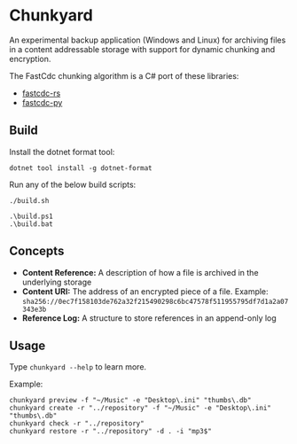 # Chunkyard

An experimental backup application (Windows and Linux) for archiving files in a
content addressable storage with support for dynamic chunking and encryption.

The FastCdc chunking algorithm is a C# port of these libraries:

- [fastcdc-rs](https://github.com/nlfiedler/fastcdc-rs)
- [fastcdc-py](https://github.com/titusz/fastcdc-py)

## Build

Install the dotnet format tool:

``` shell
dotnet tool install -g dotnet-format
```

Run any of the below build scripts:

``` shell
./build.sh

.\build.ps1
.\build.bat
```

## Concepts

- **Content Reference:** A description of how a file is archived in the
  underlying storage
- **Content URI:** The address of an encrypted piece of a file. Example:
  `sha256://0ec7f158103de762a32f215490298c6bc47578f511955795df7d1a2a07343e3b`
- **Reference Log:** A structure to store references in an append-only log

## Usage

Type `chunkyard --help` to learn more.

Example:

``` shell
chunkyard preview -f "~/Music" -e "Desktop\.ini" "thumbs\.db"
chunkyard create -r "../repository" -f "~/Music" -e "Desktop\.ini" "thumbs\.db"
chunkyard check -r "../repository"
chunkyard restore -r "../repository" -d . -i "mp3$"
```
